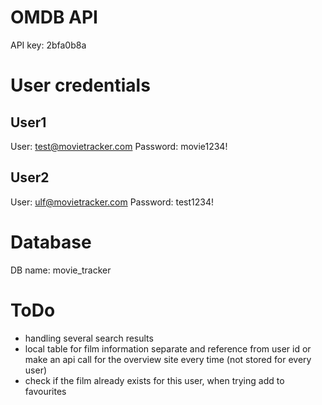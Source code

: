 # 

# OMDB API
API key: 2bfa0b8a

# User credentials
## User1
User: test@movietracker.com
Password: movie1234!

## User2
User: ulf@movietracker.com
Password: test1234!

# Database
DB name: movie_tracker



# ToDo
- handling several search results
- local table for film information separate and reference from user id or make an api call for the overview site every time (not stored for every user)
- check if the film already exists for this user, when trying add to favourites


